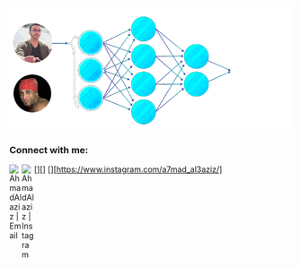 ![image](https://github.com/Ahmad-Alaziz/Ahmad-Alaziz/blob/main/gif.gif)

### Connect with me:
[<img align="left" alt="AhmadAlaziz | Email" width="22px" src="https://cdn.jsdelivr.net/npm/simple-icons@v3/icons/gmail.svg" />][]
[<img align="left" alt="AhmadAlaziz | Instagram" width="22px" src="https://cdn.jsdelivr.net/npm/simple-icons@v3/icons/instagram.svg" />][https://www.instagram.com/a7mad_al3aziz/]
